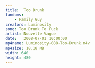 ```yaml
---
title:  Too Drunk
fandoms:
    - Family Guy
creators: Luminosity
song: Too Drunk To Fuck
artist: Nouvelle Vague
date:   2008-07-01 10:00:00
mp4name: Luminosity-088-Too-Drunk.m4v
mp4size: 18.18 MB
width: 640
height: 480
---
```



  